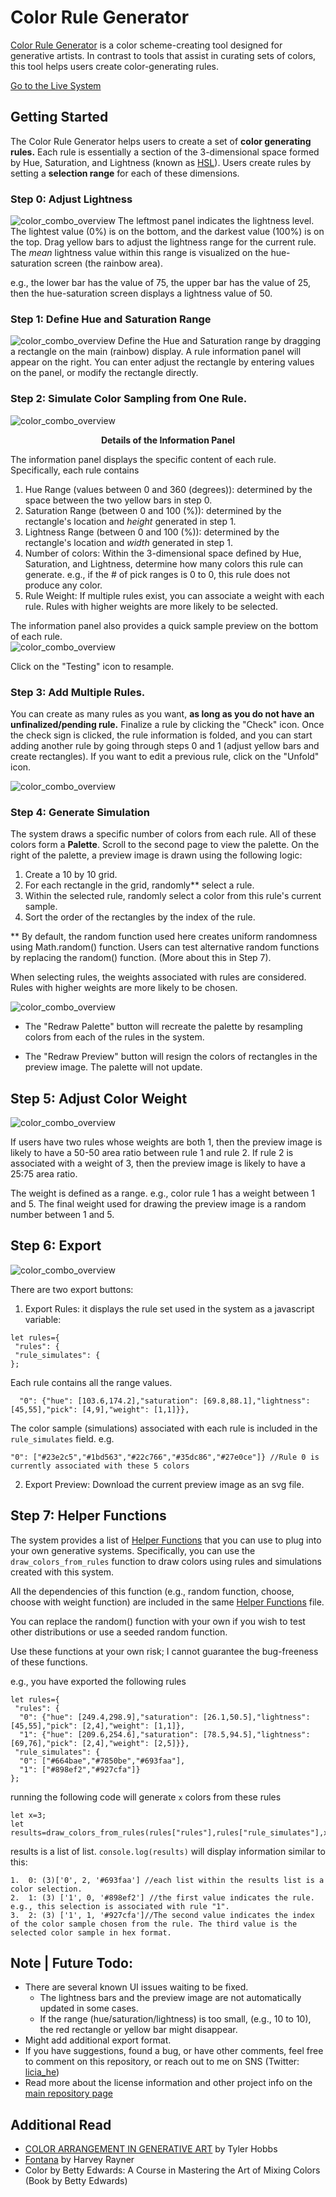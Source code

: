 # Color Rule Generator 

[Color Rule Generator](https://www.eyesofpanda.com/project/color_rule_generator/) is a color scheme-creating tool designed for generative artists. In contrast to tools that assist in curating sets of colors, this tool helps users create color-generating rules.

[Go to the Live System](https://www.eyesofpanda.com/project/color_rule_generator/)

## Getting Started 

The Color Rule Generator helps users to create a set of **color generating rules.**  Each rule is essentially a section of the 3-dimensional space formed by Hue, Saturation, and Lightness (known as [HSL](https://en.wikipedia.org/wiki/HSL_and_HSV)). Users create rules by setting a **selection range** for each of these dimensions. 

### Step 0: Adjust Lightness 
![color_combo_overview](gif/00_adjust_lightness.gif)
The leftmost panel indicates the lightness level. The lightest value (0%) is on the bottom, and the darkest value (100%) is on the top. Drag yellow bars to adjust the lightness range for the current rule.  The *mean* lightness value within this range is visualized on the hue-saturation screen (the rainbow area). 

e.g., the lower bar has the value of 75, the upper bar has the value of 25, then the hue-saturation screen displays a lightness value of 50. 

### Step 1: Define Hue and Saturation Range 
![color_combo_overview](gif/01_drag_rectangle.gif)
Define the Hue and Saturation range by dragging a rectangle on the main (rainbow) display. A rule information panel will appear on the right. You can enter adjust the rectangle by entering values on the panel, or modify the rectangle directly. 


### Step 2: Simulate Color Sampling from One Rule. 
![color_combo_overview](static/cc_control_overview.png)
<figcaption align = "center"><b>Details of the Information Panel</b></figcaption>

The information panel displays the specific content of each rule. Specifically, each rule contains 
1. Hue Range (values between 0 and 360 (degrees)):  determined by the space between the two yellow bars in step 0. 
2. Saturation Range (between 0 and 100 (%)):  determined by the rectangle's location and *height* generated in step 1. 
3. Lightness Range (between 0 and 100 (%)): determined by the rectangle's location and *width* generated in step 1. 
4. Number of colors: Within the 3-dimensional space defined by Hue, Saturation, and Lightness, determine how many colors this rule can generate. e.g., if the # of pick ranges is 0 to 0, this rule does not produce any color. 
5. Rule Weight:  If multiple rules exist, you can associate a weight with each rule. Rules with higher weights are more likely to be selected. 

The information panel also provides a quick sample preview on the bottom of each rule.  
![color_combo_overview](gif/02_simulate.gif)

Click on the "Testing" icon to resample. 

### Step 3: Add Multiple Rules.

You can create as many rules as you want, **as long as you do not have an unfinalized/pending rule.** Finalize a rule by clicking the "Check" icon. Once the check sign is clicked, the rule information is folded, and you can start adding another rule by going through steps 0 and 1 (adjust yellow bars and create rectangles). If you want to edit a previous rule, click on the "Unfold" icon. 

![color_combo_overview](gif/03_multiple_rules.gif)

### Step 4: Generate Simulation 

The system draws a specific number of colors from each rule. All of these colors form a **Palette**. Scroll to the second page to view the palette. On the right of the palette, a preview image is drawn using the following logic: 

1. Create a 10 by 10 grid. 
2. For each rectangle in the grid, randomly\** select a rule. 
3. Within the selected rule, randomly select a color from this rule's current sample. 
4. Sort the order of the rectangles by the index of the rule. 

\** By default, the random function used here creates uniform randomness using Math.random() function. Users can test alternative random functions by replacing the random() function. (More about this in Step 7). 

When selecting rules, the weights associated with rules are considered. Rules with higher weights are more likely to be chosen. 


![color_combo_overview](gif/04_sample_palette.gif)

- The "Redraw Palette" button will recreate the palette by resampling colors from each of the rules in the system. 

- The "Redraw Preview" button will resign the colors of rectangles in the preview image. The palette will not update. 

## Step 5: Adjust Color Weight 


![color_combo_overview](gif/05_weight.gif)

If users have two rules whose weights are both 1, then the preview image is likely to have a 50-50 area ratio between rule 1 and rule 2. If rule 2 is associated with a weight of 3, then the preview image is likely to have a 25:75 area ratio. 

The weight is defined as a range. e.g., color rule 1 has a weight between 1 and 5. The final weight used for drawing the preview image is a random number between 1 and 5. 

## Step 6: Export 

![color_combo_overview](gif/06_export.gif)

There are two export buttons: 
1. Export Rules: it displays the rule set used in the system as a javascript variable: 
```
let rules={
 "rules": {
 "rule_simulates": {
};

```

Each rule contains all the range values.
```
  "0": {"hue": [103.6,174.2],"saturation": [69.8,88.1],"lightness": [45,55],"pick": [4,9],"weight": [1,1]}},
```

The color sample (simulations) associated with each rule is included in the `rule_simulates` field. e.g.
```
"0": ["#23e2c5","#1bd563","#22c766","#35dc86","#27e0ce"]} //Rule 0 is currently associated with these 5 colors
```

2. Export Preview: Download the current preview image as an svg file. 

## Step 7: Helper Functions 

The system provides a list of [Helper Functions](web/js/combo/color_rule_helper_functions.js) that you can use to plug into your own generative systems. Specifically, you can use the `draw_colors_from_rules` function to draw colors using rules and simulations created with this system. 

All the dependencies of this function (e.g., random function, choose, choose with weight function) are included in the same [Helper Functions](web/js/combo/color_rule_helper_functions.js) file.  

You can replace the random() function with your own if you wish to test other distributions or use a seeded random function. 

Use these functions at your own risk; I cannot guarantee the bug-freeness of these functions. 

e.g., you have exported the following rules 
```
let rules={
 "rules": {
  "0": {"hue": [249.4,298.9],"saturation": [26.1,50.5],"lightness": [45,55],"pick": [2,4],"weight": [1,1]},
  "1": {"hue": [209.6,254.6],"saturation": [78.5,94.5],"lightness": [69,76],"pick": [2,4],"weight": [2,5]}},
 "rule_simulates": {
  "0": ["#664bae","#7850be","#693faa"],
  "1": ["#898ef2","#927cfa"]}
};
```

running the following code will generate `x` colors from these rules
```
let x=3;
let results=draw_colors_from_rules(rules["rules"],rules["rule_simulates"],x);
```
results is a list of list. `console.log(results)` will display information similar to this:

```
1.  0: (3)['0', 2, '#693faa'] //each list within the results list is a color selection. 
2.  1: (3) ['1', 0, '#898ef2'] //the first value indicates the rule. e.g., this selection is associated with rule "1". 
3.  2: (3) ['1', 1, '#927cfa']//The second value indicates the index of the color sample chosen from the rule. The third value is the selected color sample in hex format. 
```


## Note | Future Todo:

- There are several known UI issues waiting to be fixed. 
	- The lightness bars and the preview image are not automatically updated in some cases. 
	- If the range (hue/saturation/lightness) is too small, (e.g., 10 to 10), the red rectangle or yellow bar might disappear. 
- Might add additional export format. 
- If you have suggestions, found a bug, or have other comments, feel free to comment on this repository, or reach out to me on SNS (Twitter: [licia_he](https://twitter.com/Licia_He))
- Read more about the license information and other project info on the [main repository page](../README.md)


## Additional Read 
- [COLOR ARRANGEMENT IN GENERATIVE ART](https://tylerxhobbs.com/essays/2021/color-arrangement-in-generative-art) by Tyler Hobbs
- [Fontana](https://pattern.co/nft/fontana/) by Harvey Rayner 
- Color by Betty Edwards: A Course in Mastering the Art of Mixing Colors (Book by Betty Edwards)